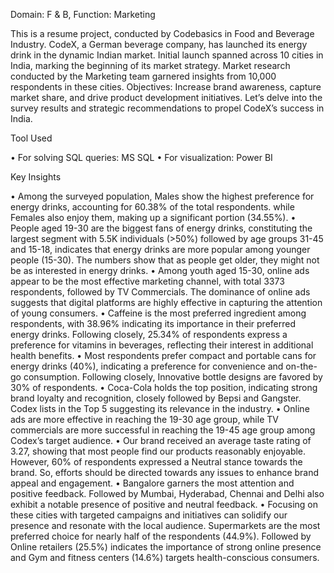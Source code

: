 Domain: F & B, Function: Marketing

This is a resume project, conducted by Codebasics in Food and Beverage Industry.
CodeX, a German beverage company, has launched its energy drink in the dynamic Indian market. Initial launch spanned across 10 cities in India, marking the beginning of its market strategy. Market research conducted by the Marketing team garnered insights from 10,000 respondents in these cities. Objectives: Increase brand awareness, capture market share, and drive product development initiatives. Let’s delve into the survey results and strategic recommendations to propel CodeX’s success in India.

 Tool Used
 
•	For solving SQL queries: MS SQL
•	For visualization: Power BI

Key Insights

•	Among the surveyed population, Males show the highest preference for energy drinks, accounting for 60.38% of the total respondents. while Females also enjoy them, making up a significant portion (34.55%).
•	People aged 19-30 are the biggest fans of energy drinks, constituting the largest segment with 5.5K individuals (>50%) followed by age groups 31-45 and 15-18, indicates that energy drinks are more popular among younger people (15-30). The numbers show that as people get older, they might not be as interested in energy drinks.
•	Among youth aged 15-30, online ads appear to be the most effective marketing channel, with total 3373 respondents, followed by TV Commercials. The dominance of online ads suggests that digital platforms are highly effective in capturing the attention of young consumers.
•	Caffeine is the most preferred ingredient among respondents, with 38.96% indicating its importance in their preferred energy drinks. Following closely, 25.34% of respondents express a preference for vitamins in beverages, reflecting their interest in additional health benefits.
•	Most respondents prefer compact and portable cans for energy drinks (40%), indicating a preference for convenience and on-the-go consumption. Following closely, Innovative bottle designs are favored by 30% of respondents.
•	Coca-Cola holds the top position, indicating strong brand loyalty and recognition, closely followed by Bepsi and Gangster. Codex lists in the Top 5 suggesting its relevance in the industry.
•	Online ads are more effective in reaching the 19-30 age group, while TV commercials are more successful in reaching the 19-45 age group among Codex’s target audience.
•	Our brand received an average taste rating of 3.27, showing that most people find our products reasonably enjoyable. However, 60% of respondents expressed a Neutral stance towards the brand. So, efforts should be directed towards any issues to enhance brand appeal and engagement.
•	Bangalore garners the most attention and positive feedback. Followed by Mumbai, Hyderabad, Chennai and Delhi also exhibit a notable presence of positive and neutral feedback.
•	Focusing on these cities with targeted campaigns and initiatives can solidify our presence and resonate with the local audience. Supermarkets are the most preferred choice for nearly half of the respondents (44.9%). Followed by Online retailers (25.5%) indicates the importance of strong online presence and Gym and fitness centers (14.6%) targets health-conscious consumers.
